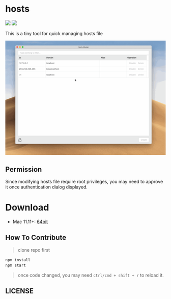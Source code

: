 # hosts

![](https://img.shields.io/badge/hosts-3.0.1-blue.svg)
![][david-url]

This is a tiny tool for quick managing hosts file

![](./docs/img/preview.gif)

## Permission

Since modifying hosts file require root privileges, you may need to approve it once authentication dialog displayed.

# Download

- Mac 11.11+: [64bit](https://github.com/leftstick/hosts-high/releases/download/3.0.1/hostmaster-3.0.1-darwin.zip)

## How To Contribute

> clone repo first

```bash
npm install
npm start
```

> once code changed, you may need `ctrl/cmd + shift + r` to reload it.

## LICENSE

[mit license]: (https://raw.githubusercontent.com/leftstick/hosts-high/master/LICENSE)
[david-url]: https://david-dm.org/leftstick/hosts-high.png
